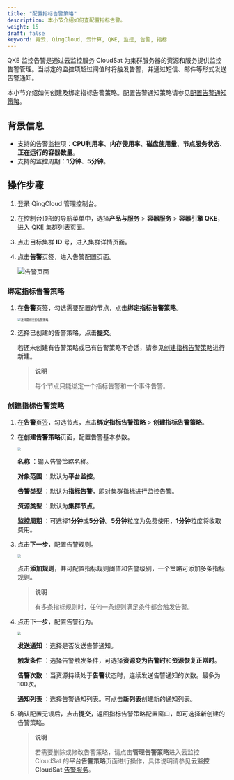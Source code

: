 ```yaml
---
title: "配置指标告警策略"
description: 本小节介绍如何查配置指标告警。 
weight: 15
draft: false
keyword: 青云, QingCloud, 云计算, QKE, 监控, 告警, 指标
---
```


QKE 监控告警是通过云监控服务 CloudSat 为集群服务器的资源和服务提供监控告警管理。当绑定的监控项超过阈值时将触发告警，并通过短信、邮件等形式发送告警通知。

本小节介绍如何创建及绑定指标告警策略。配置告警通知策略请参见[配置告警通知策略](../cfgnotice/)。

## 背景信息

- 支持的告警监控项：**CPU利用率**、**内存使用率**、**磁盘使用量**、**节点服务状态**、**正在运行的容器数量**。
- 支持的监控周期：**1分钟**、**5分钟**。

## 操作步骤

1. 登录 QingCloud 管理控制台。

2. 在控制台顶部的导航菜单中，选择**产品与服务** > **容器服务** > **容器引擎 QKE**，进入 QKE 集群列表页面。

3. 点击目标集群 **ID** 号，进入集群详情页面。

4. 点击**告警**页签，进入告警配置页面。

   <img src="../../../../_images/warning.png" alt="告警页面" />

### 绑定指标告警策略

1. 在**告警**页签，勾选需要配置的节点，点击**绑定指标告警策略**。

   <img src="/database/redis_cluster/_images/select_warning_policy.png" alt="选择要绑定的告警策略" style="zoom:45%;" />

2. 选择已创建的告警策略，点击**提交**。

   若还未创建有告警策略或已有告警策略不合适，请参见[创建指标告警策略](#创建指标告警策略)进行新建。

   >**说明**
   >
   >每个节点只能绑定一个指标告警和一个事件告警。

### 创建指标告警策略

1. 在**告警**页签，勾选节点，点击**绑定指标告警策略** > **创建指标告警策略**。

2. 在**创建告警策略**页面，配置告警基本参数。

   <img src="/database/redis_cluster/_images/create_warning_policy_1.png" style="zoom:45%;" />

   **名称** ：输入告警策略名称。

   **对象范围** ：默认为**平台监控**。

   **告警类型** ：默认为**指标告警**，即对集群指标进行监控告警。

   **资源类型** ：默认为**集群节点**。

   **监控周期** ：可选择**1分钟**或**5分钟**。**5分钟**粒度为免费使用，**1分钟**粒度将收取费用。

3. 点击**下一步**，配置告警规则。

   <img src="../../../../_images/create_warning_policy_2.png" style="zoom:45%;" />

   点击**添加规则**，并可配置指标规则阈值和告警级别，一个策略可添加多条指标规则。

   > **说明**
   >
   > 有多条指标规则时，任何一条规则满足条件都会触发告警。

4. 点击**下一步**，配置告警行为。

   <img src="/database/redis_cluster/_images/create_warning_policy_3.png" style="zoom:45%;" />

   **发送通知** ：选择是否发送告警通知。

   **触发条件** ：选择告警触发条件，可选择**资源变为告警时**和**资源恢复正常时**。

   **告警次数** ：当资源持续处于**告警**状态时，连续发送告警通知的次数。最多为100次。

   **通知列表** ：选择告警通知列表。可点击**新列表**创建新的通知列表。

5. 确认配置无误后，点击**提交**，返回指标告警策略配置窗口，即可选择新创建的告警策略。

   > **说明**
   >
   > 若需要删除或修改告警策略，请点击**管理告警策略**进入云监控 CloudSat 的**平台告警策略**页面进行操作，具体说明请参见**云监控 CloudSat** [告警服务](https://docsv3.qingcloud.com/monitor_service/cloudsat/manual/alarm_service/)。
